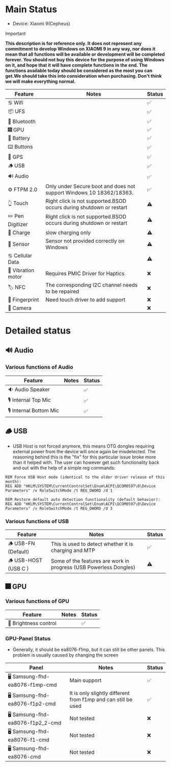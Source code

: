 # Main Status
- Device: Xiaomi 9(Cepheus)
> [!IMPORTANT]
> **This description is for reference only. It does not represent any commitment to develop Windows on XIAOMI 9 in any way, nor does it mean that all functions will be available or development will be completed forever. You should not buy this device for the purpose of using Windows on it, and hope that it will have complete functions in the end. The functions available today should be considered as the most you can get.We should take this into consideration when purchasing. Don't think we will make everything normal.**

| Feature                | Notes                                                                                   | Status         |
|------------------------|-----------------------------------------------------------------------------------------|----------------|
| ♋ Wifi                |                                                                                         | ✅            |
| 📦 UFS                 |                                                                                         | ✅            |
| 🔵 Bluetooth           |                                                                                         | ✅            |
| 🎆 GPU                 |                                                                                         | ✅            |
| 🔋 Battery             |                                                                                         | ✅            |
| ⌨️ Buttons             |                                                                                         | ✅            |
| 📌 GPS                 |                                                                                         | ✅            |
| 🪵 USB                 |                                                                                         | ✅            |
| 🔊 Audio               |                                                                                         | ✅            |
| ⚙️ FTPM 2.0            | Only under Secure boot and does not support Windows 10 18362/18363.                     | ✅            |
| 👆 Touch               | Right click is not supported.BSOD occurs during shutdown or restart                     | ⚠️            |
| ✏️ Pen Digitizer       | Right click is not supported.BSOD occurs during shutdown or restart                     | ⚠️            |
| 🔌 Charge              | slow charging only                                                                      | ⚠️            |
| 🧭 Sensor              | Sensor not provided correctly on Windows                                                | ⚠️            |
| ♋ Cellular Data       |                                                                                         | ⚠️            |
| 📳 Vibration motor     | Requires PMIC Driver for Haptics                                                        | ❌            |
| 🏷️ NFC                 | The corresponding I2C channel needs to be repaired                                      | ❌            |
| 🧬 Fingerprint         | Need touch driver to add support                                                        | ❌            |
| 📸 Camera              |                                                                                         | ❌            |

# Detailed status

## 🔊 Audio
### Various functions of Audio
| Feature                | Notes                                                                                   | Status         |
|------------------------|-----------------------------------------------------------------------------------------|----------------|
| 🔉 Audio Speaker       |                                                                                         | ✅            |
| 🎙️ Internal Top Mic    |                                                                                         | ✅            |
| 🎙️ Internal Bottom Mic |                                                                                         | ✅            |

## 🪵 USB
*  USB Host is not forced anymore, this means OTG dongles requiring external power from the device will once again be misdetected. The reasoning behind this is the "fix" for this particular issue broke more than it helped with. The user can however get such functionality back and out with the help of a simple reg commands:
```batch
REM Force USB Host mode (identical to the older driver release of this month):
REG ADD "HKLM\SYSTEM\CurrentControlSet\Enum\ACPI\QCOM0597\0\Device Parameters" /v RoleSwitchMode /t REG_DWORD /d 1
```
```batch
REM Restore default auto detection functionality (default behavior):
REG ADD "HKLM\SYSTEM\CurrentControlSet\Enum\ACPI\QCOM0597\0\Device Parameters" /v RoleSwitchMode /t REG_DWORD /d 3
```

### Various functions of USB
| Feature                | Notes                                                                                   | Status         |
|------------------------|-----------------------------------------------------------------------------------------|----------------|
| 🪵 USB-FN   (Default)  | This is used to detect whether it is charging and MTP	                               | ✅            |
| 🪵 USB-HOST (USB C )   | Some of the features are work in progress (USB Powerless Dongles)                       | ⚠️            |


## 🎆 GPU 
### Various functions of GPU
| Feature                | Notes                                                                                   | Status         |
|------------------------|-----------------------------------------------------------------------------------------|----------------|
| 📲 Brightness control  |                                                                                         | ✅            |

### GPU-Panel Status
* Generally, it should be ea8076-f1mp, but it can still be other panels. This problem is usually caused by changing the screen

| Panel                          | Notes                                                                                   | Status         |
|---------------------------------|----------------------------------------------------------------------------------------|----------------|
| 🖥️ Samsung-fhd-ea8076-f1mp-cmd  | Main support                                                                            | ✅            |
| 🖥️ Samsung-fhd-ea8076-f1p2-cmd  | It is only slightly different from f1mp and can still be used                           | ✅            |
| 🖥️ Samsung-fhd-ea8076-f1p2_2-cmd| Not tested                                                                              | ❌            |
| 🖥️ Samsung-fhd-ea8076-f1-cmd    | Not tested                                                                              | ❌            |
| 🖥️ Samsung-fhd-ea8076-cmd       | Not tested                                                                              | ❌            |